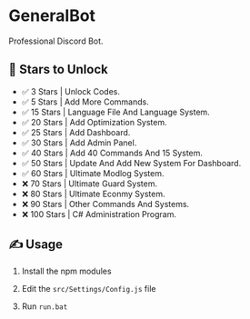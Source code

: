 # GeneralBot
Professional Discord Bot.



## 🌟 Stars to Unlock

- ✅ 3 Stars | Unlock Codes.
- ✅ 5 Stars | Add More Commands.
- ✅ 15 Stars | Language File And Language System.
- ✅ 20 Stars | Add Optimization System.
- ✅ 25 Stars | Add Dashboard.
- ✅ 30 Stars | Add Admin Panel.
- ✅ 40 Stars | Add 40 Commands And 15 System.
- ✅ 50 Stars | Update And Add New System For Dashboard.
- ✅ 60 Stars | Ultimate Modlog System.
- ❌ 70 Stars | Ultimate Guard System.
- ❌ 80 Stars | Ultimate Econmy System.
- ❌ 90 Stars | Other Commands And Systems.
- ❌ 100 Stars | C# Administration Program.

## ✍️ Usage
1. Install the npm modules

2. Edit the `src/Settings/Config.js` file

3. Run `run.bat`
